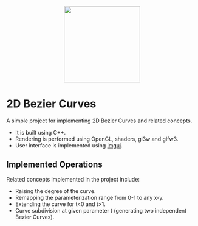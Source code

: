 <div style="text-align:center;">
  <img src="https://github.com/andresbejarano/beziercurves2d/blob/master/images/img0.png" width="200" />
</div>

# 2D Bezier Curves
A simple project for implementing 2D Bezier Curves and related concepts.
* It is built using C++.
* Rendering is performed using OpenGL, shaders, gl3w and glfw3.
* User interface is implemented using [imgui](https://github.com/ocornut/imgui).

## Implemented Operations
Related concepts implemented in the project include:
* Raising the degree of the curve.
* Remapping the parameterization range from 0-1 to any x-y.
* Extending the curve for t<0 and t>1.
* Curve subdivision at given parameter t (generating two independent Bezier Curves).

